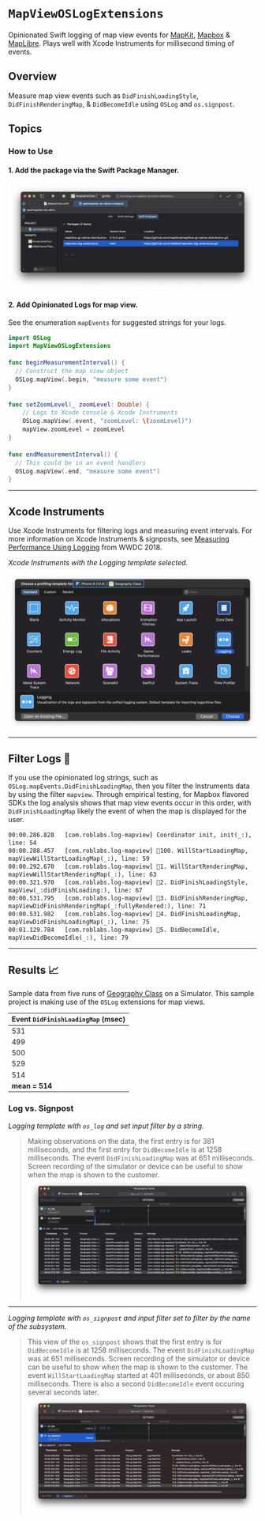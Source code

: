 # ``MapViewOSLogExtensions``

Opinionated Swift logging of map view events for [MapKit](https://developer.apple.com/documentation/mapkit/mkmapviewdelegate), [Mapbox](https://docs.mapbox.com/ios/maps/api/6.3.0/Protocols/MGLMapViewDelegate.html) & [MapLibre](https://github.com/maplibre/maplibre-gl-native/blob/master/platform/ios/platform/macos/src/MGLMapViewDelegate.h).  Plays well with Xcode Instruments for millisecond timing of events.

## Overview

Measure map view events such as `DidFinishLoadingStyle`, `DidFinishRenderingMap`, & `DidBecomeIdle` using `OSLog` and `os.signpost`.

## Topics

### How to Use

#### 1.  Add the package via the Swift Package Manager.

![Add the package via the Swift Package Manager.](Sources/MapViewOSLogExtensions/MapViewOSLogExtensions.docc/Swift-Packages~dark@2x.png)


#### 2.  Add Opinionated Logs for map view.

See the enumeration ``mapEvents`` for suggested strings for your logs.

```swift
import OSLog
import MapViewOSLogExtensions

func beginMeasurementInterval() {
  // Construct the map view object
  OSLog.mapView(.begin, "measure some event")
}

func setZoomLevel(_ zoomLevel: Double) {
    // Logs to Xcode console & Xcode Instruments
    OSLog.mapView(.event, "zoomLevel: \(zoomLevel)")
    mapView.zoomLevel = zoomLevel
}

func endMeasurementInterval() {
  // This could be in an event handlers
  OSLog.mapView(.end, "measure some event")
}
```

---

## Xcode Instruments

Use Xcode Instruments for filtering logs and measuring event intervals.  For more information on Xcode Instruments & signposts, see [Measuring Performance Using Logging](https://developer.apple.com/videos/play/wwdc2018/405/) from WWDC 2018.

*Xcode Instruments with the Logging template selected.*

![Xcode Instruments with the Logging template selected.](Sources/MapViewOSLogExtensions/MapViewOSLogExtensions.docc/Instruments-Logging~dark@2x.png)

---

## Filter Logs 🦮

If you use the opinionated log strings, such as `OSLog.mapEvents.DidFinishLoadingMap`, then you filter the Instruments data by using the filter `mapview`.  Through empirical testing, for Mapbox flavored SDKs the log analysis shows that map view events occur in this order, with `DidFinishLoadingMap` likely the event of when the map is displayed for the user.

```console
00:00.286.828	[com.roblabs.log-mapview] Coordinator init, init(_:), line: 54
00:00.288.457	[com.roblabs.log-mapview] 🦮100. WillStartLoadingMap, mapViewWillStartLoadingMap(_:), line: 59
00:00.292.670	[com.roblabs.log-mapview] 🦮1. WillStartRenderingMap, mapViewWillStartRenderingMap(_:), line: 63
00:00.321.970	[com.roblabs.log-mapview] 🦮2. DidFinishLoadingStyle, mapView(_:didFinishLoading:), line: 67
00:00.531.795	[com.roblabs.log-mapview] 🦮3. DidFinishRenderingMap, mapViewDidFinishRenderingMap(_:fullyRendered:), line: 71
00:00.531.982	[com.roblabs.log-mapview] 🦮4. DidFinishLoadingMap, mapViewDidFinishLoadingMap(_:), line: 75
00:01.129.784	[com.roblabs.log-mapview] 🦮5. DidBecomeIdle, mapViewDidBecomeIdle(_:), line: 79
```
---

## Results 📈

Sample data from five runs of [Geography Class](https://github.com/roblabs/openmaptiles-ios-demo) on a Simulator.  This sample project is making use of the `OSLog` extensions for map views.

| Event `DidFinishLoadingMap` (msec)
| :-------------
| 531
| 499
| 500
| 529
| 514
| **mean = 514**

### Log vs. Signpost

*Logging template with `os_log` and set input filter by a string.*
> Making observations on the data, the first entry is for 381 milliseconds, and the first entry for `DidBecomeIdle` is at 1258 milliseconds.  The event `DidFinishLoadingMap` was at 651 milliseconds.  Screen recording of the simulator or device can be useful to show when the map is shown to the customer.
![Logging template with `os_log` and set input filter by a string.](Sources/MapViewOSLogExtensions/MapViewOSLogExtensions.docc/os_log-Geography-Class~dark@2x.png)

---

*Logging template with `os_signpost` and input filter set to filter by the name of the subsystem.*
> This view of the `os_signpost` shows that the first entry is for `DidBecomeIdle` is at 1258 milliseconds.  The event `DidFinishLoadingMap` was at 651 milliseconds.  Screen recording of the simulator or device can be useful to show when the map is shown to the customer.  The event `WillStartLoadingMap` started at 401 milliseconds, or about 850 milliseconds.  There is also a second `DidBecomeIdle` event occuring several seconds later.
![Logging template with `os_signpost` and input filter set to filter by the name of the subsystem.](Sources/MapViewOSLogExtensions/MapViewOSLogExtensions.docc/os_signpost-Geography-Class~dark@2x.png)
